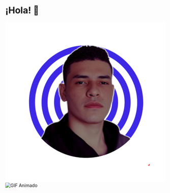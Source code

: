 # ¡Hola! 👋
![Descripción de la imagen](assets/img.png)
![GIF Animado](https://miespecialistaencasa.com/recursos/gif1.gif)
<!--
**marlondeve/marlondeve** is a ✨ _special_ ✨ repository because its `README.md` (this file) appears on your GitHub profile.

Here are some ideas to get you started:

- 🔭 I’m currently working on ...
- 🌱 I’m currently learning ...
- 👯 I’m looking to collaborate on ...
- 🤔 I’m looking for help with ...
- 💬 Ask me about ...
- 📫 How to reach me: ...
- 😄 Pronouns: ...
- ⚡ Fun fact: ...
-->
